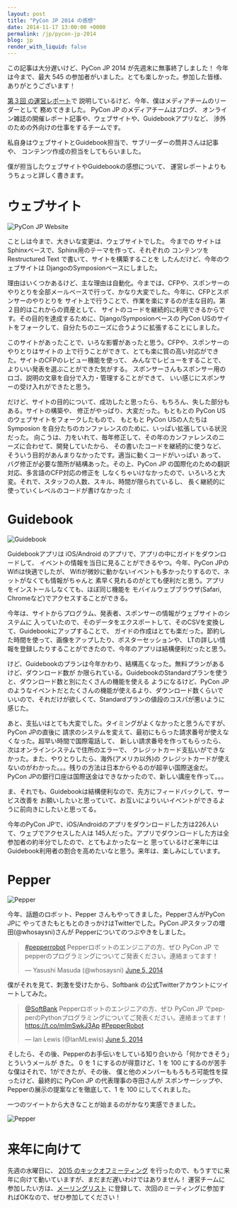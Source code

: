 ```yaml
---
layout: post
title: "PyCon JP 2014 の感想"
date: 2014-11-17 13:00:00 +0000
permalink: /jp/pycon-jp-2014
blog: jp
render_with_liquid: false
---
```


この記事は大分遅いけど、PyCon JP 2014 が先週末に無事終了しました！
今年は今まで、最大 545 の参加者がいました。とても楽しかった。参加した皆様、
ありがとうございます！

[第３回 の運営レポート](http://codezine.jp/article/detail/8198)で
説明しているけど、今年、僕はメディアチームのリーダーとして
務めてきました。 PyCon JP のメディアチームはブログ、
オンライン雑誌の開催レポート記事や、ウェブサイトや、Guidebookアプリなど、
渉外のための外向けの仕事をするチームです。

私自身はウェブサイトとGuidebook担当で、サブリーダーの筒井さんは記事や、
コンテンツ作成の担当をしてもらいました。

僕が担当したウェブサイトやGuidebookの感想について、
運営レポートよりもうちょっと詳しく書きます。

# ウェブサイト

![PyCon JP Website](https://storage.googleapis.com/static.ianlewis.org/prod/img/724/pycon.jp_medium.png)

ことしは今まで、大きいな変更は、ウェブサイトでした。 今までの
サイトはSphinxベースで、Sphinx用のテーマを作って、それぞれの
コンテンツをRestructured Text で書いて、サイトを構築することを
したんだけど、今年のウェブサイトは DjangoのSymposionベースにしました。

理由はいくつかあるけど、主な理由は自動化。今までは、CFPや、スポンサーの
やりとりを全部メールベースで行って、かなり大変でした。今年に、CFPとスポンサーのやりとりを
サイト上で行うことで、作業を楽にするのが主な目的。第２目的はこれからの資産として、
サイトのコードを継続的に利用できるからです。その目的を達成するために、Django/Symposionベースの
PyCon USのサイトをフォークして、自分たちのニーズに合うように拡張することにしました。

このサイトがあったことで、いろな影響があったと思う。CFPや、スポンサーのやりとりはサイトの
上で行うことができて、とても楽に質の高い対応ができた。サイトのCFPのレビュー機能を使って、
みんなでレビューをすることで、よりいい発表を選ぶことができた気がする。
スポンサーさんもスポンサー用のロゴ、説明の文章を自分で入力・管理することができて、
いい感じにスポンサーの受け入れができたと思う。

だけど、サイトの目的について、成功したと思ったら、もちろん、失した部分もある。サイトの構築や、
修正がやっぱり、大変だった。もともとの PyCon US のウェブサイトをフォークしたもので、
もともと PyCon USの人たちは Symposion を自分たちのカンファレンスのために、いっぱい拡張している状況だった。
向こうは、力をいれて、毎年修正して、その年のカンファレンスのニーズに合わせて、開発していたから、
その書いたコードを継続的に使うなど、そういう目的があんまりなかったです。適当に動くコードがいっぱい
あって、バグ修正が必要な箇所が結構あった。その上、PyCon JP の国際化のための翻訳対応、多言語のCFP対応の修正を
しなくちゃいけなかったので、いろいろと大変。それで、スタッフの人数、スキル、時間が限られているし、
長く継続的に使っていくレベルのコードが書けなかった :(

# Guidebook

![Guidebook](https://storage.googleapis.com/static.ianlewis.org/prod/img/724/2014-11-14_09.02.13_small.png)

Guidebookアプリは iOS/Android のアプリで、アプリの中にガイドをダウンロードして、
イベントの情報を当日に見ることができるやつ。今年、PyCon JPのWifiは快適でしたが、
Wifiが微妙に動かないイベントも多かったりするので、ネットがなくても情報がちゃんと
素早く見れるのがとても便利だと思う。アプリをインストールしなくても、ほぼ同じ機能を
モバイルウェブブラウザ(Safari, Chromeなど)でアクセスすることができる。

今年は、サイトからプログラム、発表者、スポンサーの情報がウェブサイトのシステムに
入っていたので、そのデータをエクスポートして、そのCSVを変換して、Guidebookにアップすることで、
ガイドの作成はとても楽だった。節約した時間を使って、画像をアップしたり、ポスターセッションや、
LTの詳しい情報を登録したりすることができたので、今年のアプリは結構便利だったと思う。

けど、Guidebookのプランは今年かわり、結構高くなった。無料プランがあるけど、ダウンロード数が
か限られている。GuidebookのStandardプランを使うと、ダウンロード数と別にたくさんの機能を使える
ようになるけど、PyCon JPのようなイベントだとたくさんの機能が使えるより、ダウンロード数くらいで
いいので、それだけが欲しくて、Standardプランの値段のコスパが悪いように感じた。

あと、支払いはとても大変でした。タイミングがよくなかったと思うんですが、PyCon JPの直後に
請求のシステムを変えて、最初にもらった請求番号が使えなくなった。超早い時間で国際電話して、
新しい請求番号を作ってもらったら、次はオンラインシステムで住所のエラーで、
クレジットカード支払いができなかった。また、やりとりしたら、海外(アメリカ以外)の
クレジットカードが使えないのがわかった。。。残りの方法は日本からやるのが超辛い国際送金だ。
PyCon JPの銀行口座は国際送金はできなかったので、新しい講座を作って。。。

ま、それでも、Guidebookは結構便利なので、先方にフィードバックして、サービス改善を
お願いしたいと思っていて、お互いによりいいイベントができるように前向きにしたいと思ってる。

今年のPyCon JPで、iOS/Androidのアプリをダウンロードした方は226人いて、ウェブでアクセスした人は
145人だった。アプリでダウンロードした方は全参加者の約半分でしたので、とてもよかったなーと
思っているけど来年にはGuidebook利用者の割合を高めたいなと思う。来年は、楽しみにしています。

# Pepper

![Pepper](https://storage.googleapis.com/static.ianlewis.org/prod/img/724/pepper_4_medium.jpg)

今年、話題のロボット、Pepper さんもやってきました。PepperさんがPyCon JPに
やってきたもともとのきっかけはTwitterでした。PyCon JPスタッフの増田(@whosaysni)さんが
Pepperについてのつぶやきをしました。

<blockquote class="twitter-tweet" lang="en"><p><a href="https://twitter.com/hashtag/pepperrobot?src=hash">#pepperrobot</a> Pepperロボットのエンジニアの方、ぜひ PyCon JP でpepperのプログラミングについてご発表ください。連絡まってます！</p>&mdash; Yasushi Masuda (@whosaysni) <a href="https://twitter.com/whosaysni/status/474480236491321345">June 5, 2014</a></blockquote>

僕がそれを見て、刺激を受けたから、Softbank の公式Twitterアカウントにツイートしてみた。

<blockquote class="twitter-tweet" lang="en"><p><a href="https://twitter.com/SoftBank">@SoftBank</a> Pepperロボットのエンジニアの方、ぜひ PyCon JP でpepperのPythonプログラミングについてご発表ください。連絡まってます！ <a href="https://t.co/mImSwkJ3Ap">https://t.co/mImSwkJ3Ap</a> <a href="https://twitter.com/hashtag/PepperRobot?src=hash">#PepperRobot</a></p>&mdash; Ian Lewis (@IanMLewis) <a href="https://twitter.com/IanMLewis/status/474483086575403008">June 5, 2014</a></blockquote>

そしたら、その後、Pepperのお手伝いをしている知り合いから「何かできそう」とういうメールが
きた。 0 を 1 にするのが得意けど、1 を 100 にするのが苦手な僕はそれで、1ができたが、その後、
僕と他のメンバーももろもろ可能性を探ったけど、最終的に PyCon JP の代表理事の寺田さんが
スポンサーシップや、Pepperの展示の提案などを徹底して、1 を 100 にしてくれました。

一つのツイートから大きなことが始まるのがかなり実感できました。

![Pepper](https://storage.googleapis.com/static.ianlewis.org/prod/img/724/pepper_1_medium.jpg)

# 来年に向けて

先週の水曜日に、 [2015 のキックオフミーティング](http://pyconjp.connpass.com/event/9214/)
を行ったので、もうすでに来年に向けて動いていますが、まだまだ遅いわけではありません！
運営チームに参加したい方は、[メーリングリスト](https://groups.google.com/d/forum/pycon-organizers-jp)
に登録して、次回のミーティングに参加すればOKなので、ぜひ参加してください！
